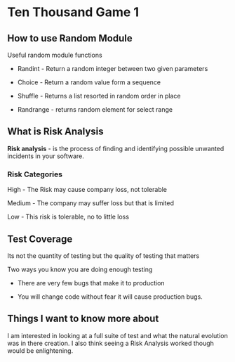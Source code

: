 # Ten Thousand Game 1

## How to use Random Module

Useful random module functions

- Randint - Return a random integer between two given parameters

- Choice - Return a random value form a sequence

- Shuffle - Returns a list resorted in random order in place

- Randrange - returns random element for select range
  
## What is Risk Analysis

**Risk analysis** -  is the process of finding and identifying possible unwanted incidents in your software.

### Risk Categories

High - The Risk may cause company loss, not tolerable

Medium - The company may suffer loss but that is limited

Low - This risk is tolerable, no to little loss

## Test Coverage

Its not the quantity of testing but the quality of testing that matters

Two ways you know you are doing enough testing

- There are very few bugs that make it to production

- You will change code without fear it will cause production bugs.

## Things I want to know more about

I am interested in looking at a full suite of test and what the natural evolution was in there creation. I also think seeing a Risk Analysis worked though would be enlightening.
